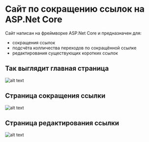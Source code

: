 # Сайт по сокращению ссылок на ASP.Net Core
Сайт написан на фреймворке ASP.Net Core и предназначен для: 
* сокращения ссылок 
* подсчёта колличества переходов по сокращённой ссылке 
* редактирования существующих коротких ссылок

## Так выглядит главная страница
![alt text](https://media.discordapp.net/attachments/412367734010150912/759061015634771968/585869e281398e50.png?width=1377&height=677)

## Страница сокращения ссылки
![alt text](https://media.discordapp.net/attachments/412367734010150912/759061044038860850/2.png)

## Страница редактирования ссылки
![alt text](https://media.discordapp.net/attachments/412367734010150912/759061047063085076/3.png)
